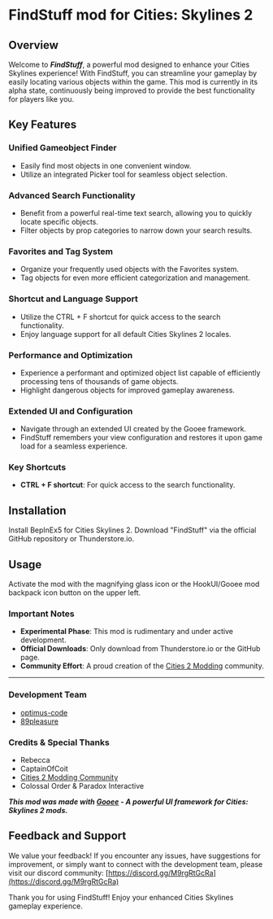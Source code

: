 # FindStuff mod for Cities: Skylines 2

## Overview
Welcome to ***FindStuff***, a powerful mod designed to enhance your Cities Skylines experience! With FindStuff, you can streamline your gameplay by easily locating various objects within the game.
This mod is currently in its alpha state, continuously being improved to provide the best functionality for players like you.

## Key Features
### Unified Gameobject Finder
- Easily find most objects in one convenient window.
- Utilize an integrated Picker tool for seamless object selection.

### Advanced Search Functionality
- Benefit from a powerful real-time text search, allowing you to quickly locate specific objects.
- Filter objects by prop categories to narrow down your search results.

### Favorites and Tag System
- Organize your frequently used objects with the Favorites system.
- Tag objects for even more efficient categorization and management.

### Shortcut and Language Support
- Utilize the CTRL + F shortcut for quick access to the search functionality.
- Enjoy language support for all default Cities Skylines 2 locales.

### Performance and Optimization
- Experience a performant and optimized object list capable of efficiently processing tens of thousands of game objects.
- Highlight dangerous objects for improved gameplay awareness.

### Extended UI and Configuration
- Navigate through an extended UI created by the Gooee framework.
- FindStuff remembers your view configuration and restores it upon game load for a seamless experience.

### Key Shortcuts
- **CTRL + F shortcut**: For quick access to the search functionality.

## Installation
Install BepInEx5 for Cities Skylines 2. Download "FindStuff" via the official GitHub repository or Thunderstore.io.

## Usage
Activate the mod with the magnifying glass icon or the HookUI/Gooee mod backpack icon button on the upper left.

### Important Notes
- **Experimental Phase**: This mod is rudimentary and under active development.
- **Official Downloads**: Only download from Thunderstore.io or the GitHub page.
- **Community Effort**: A proud creation of the [Cities 2 Modding](https://discord.gg/M9rgRtGcRa) community.

---

### Development Team
- [optimus-code](https://github.com/optimus-code)
- [89pleasure](https://github.com/89pleasure)

### Credits & Special Thanks
- Rebecca
- CaptainOfCoit
- [Cities 2 Modding Community](https://discord.gg/M9rgRtGcRa)
- Colossal Order & Paradox Interactive

***This mod was made with [Gooee](https://github.com/Cities2Modding/Gooee) - A powerful UI framework for Cities: Skylines 2 mods.***

## Feedback and Support
We value your feedback! If you encounter any issues, have suggestions for improvement, or simply want to connect with the development team, please visit our discord community: [https://discord.gg/M9rgRtGcRa](https://discord.gg/M9rgRtGcRa)

Thank you for using FindStuff! Enjoy your enhanced Cities Skylines gameplay experience.